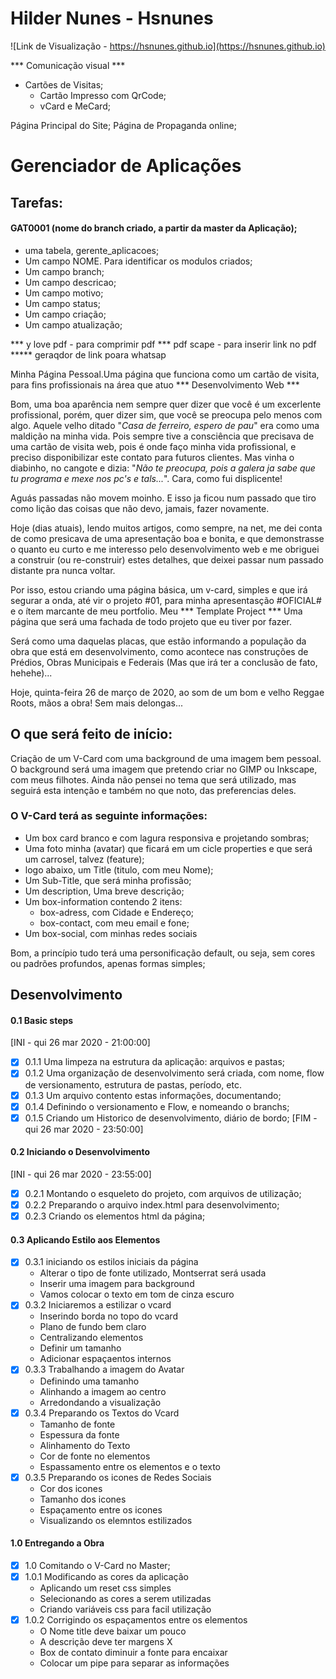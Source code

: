 # Hilder Nunes - Hsnunes
![Link de Visualização - https://hsnunes.github.io](https://hsnunes.github.io)

*** Comunicação visual ***
- Cartões de Visitas;
    - Cartão Impresso com QrCode;
    - vCard e MeCard;

Página Principal do Site;
Página de Propaganda online;


# Gerenciador de Aplicações
## Tarefas:

#### GAT0001 (nome do branch criado, a partir da master da Aplicação);
- uma tabela, gerente_aplicacoes;
- Um campo NOME. Para identificar os modulos criados;
- Um campo branch;
- Um campo descricao;
- Um campo motivo;
- Um campo status;
- Um campo criação;
- Um campo atualização;












*** y love pdf - para comprimir pdf
*** pdf scape - para inserir link no pdf
***** geraqdor de link poara whatsap






Minha Página Pessoal.Uma página que funciona como um cartão de visita, para fins profissionais na área que atuo *** Desenvolvimento Web ***

Bom, uma boa aparência nem sempre quer dizer que você é um excerlente profissional, porém, quer dizer sim, que você se preocupa pelo menos com algo. Aquele velho ditado "<i>Casa de ferreiro, espero de pau</i>" era como uma maldição na minha vida. Pois sempre tive a consciência que precisava de uma cartão de visita web, pois é onde faço minha vida profissional, e preciso disponibilizar este contato para futuros clientes. Mas vinha o diabinho, no cangote e dizia: "<i>Não te preocupa, pois a galera ja sabe que tu programa e mexe nos pc's e tals...</i>". Cara, como fui displicente!

Aguás passadas não movem moinho. E isso ja ficou num passado que tiro como lição das coisas que não devo, jamais, fazer novamente.

Hoje (dias atuais), lendo muitos artigos, como sempre, na net, me dei conta de como presicava de uma apresentação boa e bonita, e que demonstrasse o quanto eu curto e me interesso pelo desenvolvimento web e me obriguei a construir (ou re-construir) estes detalhes, que deixei passar num passado distante pra nunca voltar.

Por isso, estou criando uma página básica, um v-card, simples e que irá segurar a onda, até vir o projeto #01, para minha apresentasção #OFICIAL# e o ítem marcante de meu portfolio. Meu *** Template Project *** Uma página que será uma fachada de todo projeto que eu tiver por fazer.

Será como uma daquelas placas, que estão informando a população da obra que está em desenvolvimento, como acontece nas construções de Prédios, Obras Municipais e Federais (Mas que irá ter a conclusão de fato, hehehe)...

Hoje, quinta-feira 26 de março de 2020, ao som de um bom e velho Reggae Roots, mãos a obra! Sem mais delongas...

## O que será feito de início:

Criação de um V-Card com uma background de uma imagem bem pessoal.
O background será uma imagem que pretendo criar no GIMP ou Inkscape, com meus filhotes. Ainda não pensei no tema que será utilizado, mas seguirá esta intenção e também no que noto, das preferencias deles.

### O V-Card terá as seguinte informações:
- Um box card branco e com lagura responsiva e projetando sombras;
- Uma foto minha (avatar) que ficará em um cicle properties e que será um carrosel, talvez (feature);
- logo abaixo, um Title (titulo, com meu Nome);
- Um Sub-Title, que será minha profissão;
- Um description, Uma breve descrição;
- Um box-information contendo 2 itens:
  - box-adress, com Cidade e Endereço;
  - box-contact, com meu email e fone;
- Um box-social, com minhas redes sociais

Bom, a princípio tudo terá uma personificação default, ou seja, sem cores ou padrões profundos, apenas formas simples;

## Desenvolvimento
#### 0.1 Basic steps
[INI - qui 26 mar 2020 - 21:00:00]
- [X] 0.1.1 Uma limpeza na estrutura da aplicação: arquivos e pastas;
- [X] 0.1.2 Uma organização de desenvolvimento será criada, com nome, flow de versionamento, estrutura de pastas, período, etc.
- [X] 0.1.3 Um arquivo contento estas informações, documentando;
- [X] 0.1.4 Definindo o versionamento e Flow, e nomeando o branchs;
- [X] 0.1.5 Criando um Historico de desenvolvimento, diário de bordo;
[FIM - qui 26 mar 2020 - 23:50:00]

#### 0.2 Iniciando o Desenvolvimento
[INI - qui 26 mar 2020 - 23:55:00]
- [X] 0.2.1 Montando o esqueleto do projeto, com arquivos de utilização;
- [X] 0.2.2 Preparando o arquivo index.html para desenvolvimento;
- [X] 0.2.3 Criando os elementos html da página;

#### 0.3 Aplicando Estilo aos Elementos
- [X] 0.3.1 iniciando os estilos iniciais da página
    - Alterar o tipo de fonte utilizado, Montserrat será usada
    - Inserir uma imagem para background
    - Vamos colocar o texto em tom de cinza escuro
- [X] 0.3.2 Iniciaremos a estilizar o vcard
    - Inserindo borda no topo do vcard
    - Plano de fundo bem claro
    - Centralizando elementos
    - Definir um tamanho
    - Adicionar espaçaentos internos
- [X] 0.3.3 Trabalhando a imagem do Avatar
    - Definindo uma tamanho
    - Alinhando a imagem ao centro
    - Arredondando a visualização
- [X] 0.3.4 Preparando os Textos do Vcard
    - Tamanho de fonte
    - Espessura da fonte
    - Alinhamento do Texto
    - Cor de fonte no elementos
    - Espassamento entre os elementos e o texto
- [X] 0.3.5 Preparando os icones de Redes Sociais
    - Cor dos icones
    - Tamanho dos icones
    - Espaçamento entre os icones
    - Visualizando os elemntos estilizados

#### 1.0 Entregando a Obra
- [X] 1.0 Comitando o V-Card no Master;
- [X] 1.0.1 Modificando as cores da aplicação
    - Aplicando um reset css simples
    - Selecionando as cores a serem utilizadas
    - Criando variáveis css para facil utilização
- [X] 1.0.2 Corrigindo os espaçamentos entre os elementos
    - O Nome title deve baixar um pouco
    - A descrição deve ter margens X
    - Box de contato diminuir a fonte para encaixar
    - Colocar um pipe para separar as informações
